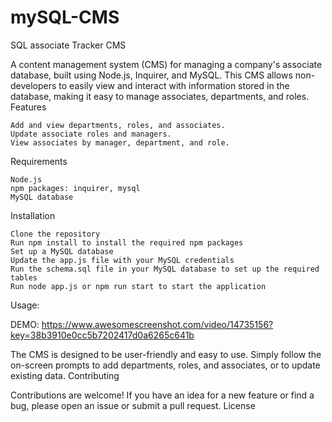 # mySQL-CMS

SQL associate Tracker CMS

A content management system (CMS) for managing a company's associate database, built using Node.js, Inquirer, and MySQL. This CMS allows non-developers to easily view and interact with information stored in the database, making it easy to manage associates, departments, and roles.
Features

    Add and view departments, roles, and associates.
    Update associate roles and managers.
    View associates by manager, department, and role.

Requirements

    Node.js
    npm packages: inquirer, mysql
    MySQL database

Installation

    Clone the repository
    Run npm install to install the required npm packages
    Set up a MySQL database
    Update the app.js file with your MySQL credentials
    Run the schema.sql file in your MySQL database to set up the required tables
    Run node app.js or npm run start to start the application

Usage:


DEMO:
https://www.awesomescreenshot.com/video/14735156?key=38b3910e0cc5b7202417d0a6265c641b

The CMS is designed to be user-friendly and easy to use. Simply follow the on-screen prompts to add departments, roles, and associates, or to update existing data.
Contributing

Contributions are welcome! If you have an idea for a new feature or find a bug, please open an issue or submit a pull request.
License

